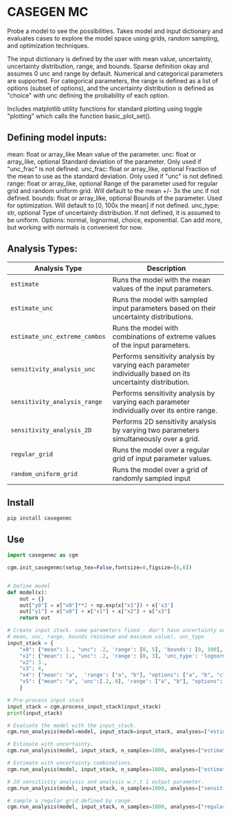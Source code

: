 # CASEGEN MC

Probe a model to see the possibilities. Takes model and input dictionary and evaluates cases to explore the model space using grids, random sampling, and optimization techniques.

The input dictionary is defined by the user with mean value, uncertainty, uncertainty distribution, range, and bounds. Sparse definition okay and assumes 0 unc and range by default. Numerical and categorical parameters are supported. For categorical parameters, the range is defined as a list of options (subset of options), and the uncertainty distribution is defined as "choice" with unc defining the probability of each option.

Includes matplotlib utility functions for standard plotting using toggle "plotting" which calls the function basic_plot_set().


## Defining model inputs:


mean: float or array_like
    Mean value of the parameter.
unc: float or array_like, optional
    Standard deviation of the parameter. Only used if "unc_frac" is not defined.
unc_frac: float or array_like, optional
    Fraction of the mean to use as the standard deviation. Only used if "unc" is not defined.
range: float or array_like, optional
    Range of the parameter used for regular grid and random uniform grid. Will default to the mean +/- 3x the unc if not defined.
bounds: float or array_like, optional
    Bounds of the parameter. Used for optimization. Will default to [0, 100x the mean] if not defined.
unc_type: str, optional
    Type of uncertainty distribution. If not defined, it is assumed to be uniform. Options: normal, lognormal, choice, exponential. Can add more, but working with normals is convenient for now.

## Analysis Types:

| Analysis Type                    | Description                                                                                      |
|----------------------------|--------------------------------------------------------------------------------------------------|
| `estimate`                 | Runs the model with the mean values of the input parameters.                                    |
| `estimate_unc`        | Runs the model with sampled input parameters based on their uncertainty distributions.          |
| `estimate_unc_extreme_combos` | Runs the model with combinations of extreme values of the input parameters.                     |
| `sensitivity_analysis_unc` | Performs sensitivity analysis by varying each parameter individually based on its uncertainty distribution. |
| `sensitivity_analysis_range` | Performs sensitivity analysis by varying each parameter individually over its entire range.    |
| `sensitivity_analysis_2D`  | Performs 2D sensitivity analysis by varying two parameters simultaneously over a grid.         |
| `regular_grid`             | Runs the model over a regular grid of input parameter values.                                   |
| `random_uniform_grid`      | Runs the model over a grid of randomly sampled input 


## Install
```
pip install casegenmc
```


## Use
```python
import casegenmc as cgm

cgm.init_casegenmc(setup_tex=False,fontsize=8,figsize=[6,6])


# Define model
def model(x):
    out = {}
    out["y0"] = x["x0"]**2 + np.exp(x["x1"]) + x['x3']
    out["y1"] = x["x0"] + x["x1"] + x["x2"] + x["x3"]
    return out

# Create input stack. some parameters fixed - don't have uncertainty or range of options.
# mean, unc, range, bounds (minimum and maximum value), unc_type
input_stack = {
    "x0": {"mean": 1., "unc": .2, 'range': [0, 5], 'bounds': [0, 100], 'unc_type': 'normal'},
    "x1": {"mean": 1., "unc": .2, 'range': [0, 3], 'unc_type': 'lognormal'},
    "x2": 3., 
    "x3": 4, 
    "x4": {"mean": "a",  'range': ["a", "b"], "options": ["a", "b", "c"], "unc_type": "choice", },
    "x5": {"mean": "a", 'unc':[.2,.8], 'range': ["a", "b"], "options": ["a", "b", "c"], "unc_type": "choice", },
    }

# Pre-process input stack
input_stack = cgm.process_input_stack(input_stack)
print(input_stack)

# Evaluate the model with the input_stack.
cgm.run_analysis(model=model, input_stack=input_stack, analyses=["estimate"])

# Estimate with uncertainty.
cgm.run_analysis(model, input_stack, n_samples=1000, analyses=["estimate_unc"], par_output="y0")  

# Estimate with uncertainty combinations.
cgm.run_analysis(model, input_stack, n_samples=1000, analyses=["estimate_unc_extreme_combos"], par_output="y0")  

# 2d sensitivity analysis and analysis w.r.t 1 output parameter.
cgm.run_analysis(model, input_stack, n_samples=1000, analyses=["sensitivity_analysis_2D"],  par_grid_xy=["x0", "x1"], par_output="y0")

# sample a regular grid defined by range.
cgm.run_analysis(model, input_stack, n_samples=1000, analyses=["regular_grid"],  par_output="y0")


```



